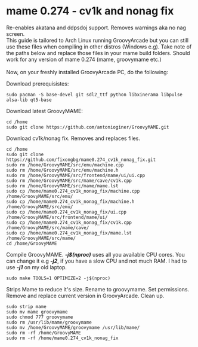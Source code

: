 # mame 0.274 - cv1k and nonag fix
Re-enables akatana and ddpsdoj support. Removes warnings aka no nag screen. 
<br>This guide is tailored to Arch Linux running GroovyArcade but you can still use these files when compiling in other distros (Windows e.g). Take note of the paths below and replace those files in your mame build folders. Should work for any version of mame 0.274 (mame, groovymame etc.)
<br>
<br>
Now, on your freshly installed GroovyArcade PC, do the following:

Download prerequisistes:
```
sudo pacman -S base-devel git sdl2_ttf python libxinerama libpulse alsa-lib qt5-base
```
Download latest GroovyMAME:
```
cd /home
sudo git clone https://github.com/antonioginer/GroovyMAME.git
```
Download cv1k/nonag fix. Removes and replaces files.
```
cd /home
sudo git clone https://github.com/fixongbg/mame0.274_cv1k_nonag_fix.git
sudo rm /home/GroovyMAME/src/emu/machine.cpp
sudo rm /home/GroovyMAME/src/emu/machine.h
sudo rm /home/GroovyMAME/src/frontend/mame/ui/ui.cpp
sudo rm /home/GroovyMAME/src/mame/cave/cv1k.cpp
sudo rm /home/GroovyMAME/src/mame/mame.lst
sudo cp /home/mame0.274_cv1k_nonag_fix/machine.cpp /home/GroovyMAME/src/emu/
sudo cp /home/mame0.274_cv1k_nonag_fix/machine.h /home/GroovyMAME/src/emu/
sudo cp /home/mame0.274_cv1k_nonag_fix/ui.cpp /home/GroovyMAME/src/frontend/mame/ui/
sudo cp /home/mame0.274_cv1k_nonag_fix/cv1k.cpp /home/GroovyMAME/src/mame/cave/
sudo cp /home/mame0.274_cv1k_nonag_fix/mame.lst /home/GroovyMAME/src/mame/
cd /home/GroovyMAME
```
Compile GroovyMAME. ***-j$(nproc)*** uses all you available CPU cores. You can change it e.g ***-j2***, if you have a slow CPU and not much RAM. I had to use ***-j1*** on my old laptop.  
```
sudo make TOOLS=1 OPTIMIZE=2 -j$(nproc)
```
Strips Mame to reduce it's size. Rename to groovymame. Set permissions. Remove and replace current version in GroovyArcade. Clean up.
```
sudo strip mame
sudo mv mame groovymame
sudo chmod 777 groovymame
sudo rm /usr/lib/mame/groovymame
sudo mv /home/GroovyMAME/groovymame /usr/lib/mame/
sudo rm -rf /home/GroovyMAME
sudo rm -rf /home/mame0.274_cv1k_nonag_fix
```


